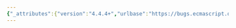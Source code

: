 ```yaml
---
{"_attributes":{"version":"4.4.4+","urlbase":"https://bugs.ecmascript.org/","maintainer":"dherman@mozilla.com"},"bug":{"bug_id":2785,"creation_ts":"2014-05-01 08:49:00 -0700","short_desc":"26.2.3.7.4 Reflect.Realm.prototype.nonEval: Typo \"CreateListFromArray\" -> \"CreateListFromArrayLike\"","delta_ts":"2014-06-16 14:53:12 -0700","product":"Draft for 6th Edition","component":"editorial issue","version":"Rev 24: April 27, 2014 Draft","rep_platform":"All","op_sys":"All","bug_status":"RESOLVED","resolution":"FIXED","priority":"Normal","bug_severity":"normal","everconfirmed":true,"reporter":{"uid":"andrebargull","name":"André Bargull"},"assigned_to":{"uid":"allen","name":"Allen Wirfs-Brock"},"cc":"till","long_desc":[{"commentid":8079,"comment_count":0,"who":{"uid":"andrebargull","name":"André Bargull"},"bug_when":"2014-05-01 08:49:15 -0700","thetext":"26.1.1  Reflect.apply, step 4\n26.1.2  Reflect.construct, step 4\n26.2.3.7.4 Reflect.Realm.prototype.nonEval, step 8\n\nChange \"CreateListFromArray\" to \"CreateListFromArrayLike\"."},{"commentid":8129,"comment_count":1,"who":{"uid":"till","name":"Till Schneidereit"},"bug_when":"2014-05-04 11:31:20 -0700","thetext":"First two of these are gone entirely."},{"commentid":8241,"comment_count":2,"who":{"uid":"allen","name":"Allen Wirfs-Brock"},"bug_when":"2014-05-09 09:28:36 -0700","thetext":"fixed in rev25 editor's draft"},{"commentid":8980,"comment_count":3,"who":{"uid":"allen","name":"Allen Wirfs-Brock"},"bug_when":"2014-06-16 14:51:11 -0700","thetext":"fixed in rev25"},{"commentid":8981,"comment_count":4,"who":{"uid":"allen","name":"Allen Wirfs-Brock"},"bug_when":"2014-06-16 14:53:12 -0700","thetext":"fixed in rev25"}]}}
---
```

